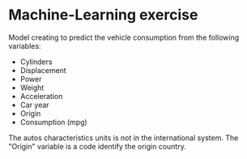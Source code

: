 # Machine-Learning exercise

Model creating to predict the vehicle consumption from the following variables: 
- Cylinders
- Displacement
- Power
- Weight
- Acceleration
- Car year
- Origin
- Consumption (mpg)

The autos characteristics units is not in the international system. The "Origin" variable is a code identify the origin country. 
